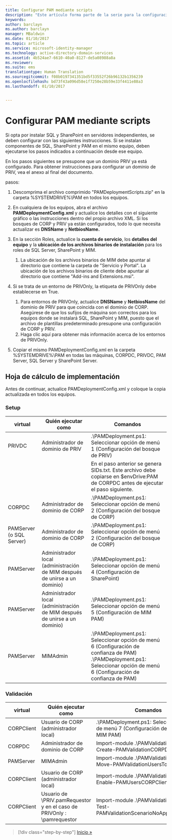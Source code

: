 ```yaml
---
title: Configurar PAM mediante scripts
description: "Este artículo forma parte de la serie para la configuración de PAM mediante scripts. Abarca la modificación del archivo XML que van a utilizar los scripts de implementación de PAM."
keywords: 
author: barclayn
ms.author: barclayn
manager: MBaldwin
ms.date: 01/10/2017
ms.topic: article
ms.service: microsoft-identity-manager
ms.technology: active-directory-domain-services
ms.assetid: 4b524ae7-6610-40a0-8127-de5a08988a8a
ms.reviewer: 
ms.suite: ems
translationtype: Human Translation
ms.sourcegitcommit: f08b0197341351bd5f33552f26b96132b1356239
ms.openlocfilehash: bd73f43a096d58e1f7250e28b59e33f4411e88a3
ms.lasthandoff: 01/10/2017


---
```


# <a name="configure-pam-using-scripts"></a>Configurar PAM mediante scripts

Si opta por instalar SQL y SharePoint en servidores independientes, se deben configurar con las siguientes instrucciones. Si se instalan componentes de SQL, SharePoint y PAM en el mismo equipo, deben ejecutarse los pasos indicados a continuación desde ese equipo.

En los pasos siguientes se presupone que un dominio PRIV ya está configurado. Para obtener instrucciones para configurar un dominio de PRIV, vea el anexo al final del documento.

pasos:

1. Descomprima el archivo comprimido "PAMDeploymentScripts.zip" en la carpeta %SYSTEMDRIVE%\PAM en todos los equipos.
2. En cualquiera de los equipos, abra el archivo **PAMDeploymentConfig.xml** y actualice los detalles con el siguiente gráfico o las instrucciones dentro del propio archivo XML. Si los bosques de CORP y PRIV ya están configurados, todo lo que necesita actualizar es **DNSName** y **NetbiosName.**
3. En la sección Roles, actualice la **cuenta de servicio**, los **detalles del equipo** y la **ubicación de los archivos binarios de instalación** para los roles de SQL Server, SharePoint y MIM.
    1. La ubicación de los archivos binarios de MIM debe apuntar al directorio que contiene la carpeta de "Servicio y Portal". La ubicación de los archivos binarios de cliente debe apuntar al directorio que contiene "Add-ins and Extensions.msi".

4. Si se trata de un entorno de PRIVOnly, la etiqueta de PRIVOnly debe establecerse en True.
    1. Para entornos de PRIVOnly, actualice **DNSName** y **NetbiosName** del dominio de PRIV para que coincida con el dominio de CORP. Asegúrese de que los sufijos de máquina son correctos para los equipos donde se instalará SQL, SharePoint y MIM, puesto que el archivo de plantillas predeterminado presupone una configuración de CORP y PRIV.
    2. Haga clic aquí para obtener más información acerca de los entornos de PRIVOnly.

5. Copiar el mismo PAMDeploymentConfig.xml en la carpeta %SYSTEMDRIVE%\PAM en todas las máquinas, CORPDC, PRIVDC, PAM Server, SQL Server y SharePoint Server.


## <a name="deployment-worksheet"></a>Hoja de cálculo de implementación

Antes de continuar, actualice PAMDeploymentConfig.xml y coloque la copia actualizada en todos los equipos.

### <a name="setup"></a>Setup

|virtual   | Quién ejecutar como   |Comandos   |
|---|---|---|
|  PRIVDC |Administrador de dominio de PRIV   | .\PAMDeployment.ps1: Seleccionar opción de menú 1 (Configuración del bosque de PRIV)   |
|   |   |  En el paso anterior se genera SIDs.txt. Este archivo debe copiarse en $envDrive:PAM de CORPDC antes de ejecutar el paso siguiente. |
| CORPDC  |Administrador de dominio de CORP   | .\PAMDeployment.ps1: Seleccionar opción de menú 2 (Configuración del bosque de CORP)   |
| PAMServer (o SQL Server)   |Administrador de dominio de CORP   |  .\PAMDeployment.ps1: Seleccionar opción de menú 2 (Configuración del bosque de CORP)  |
|  PAMServer |  Administrador local (administración de MIM después de unirse a un dominio) |  .\PAMDeployment.ps1: Seleccionar opción de menú 4 (Configuración de SharePoint)  |
| PAMServer  | Administrador local (administración de MIM después de unirse a un dominio)  | .\PAMDeployment.ps1: Seleccionar opción de menú 5 (Configuración de MIM PAM)   |
|  PAMServer |MIMAdmin   | .\PAMDeployment.ps1: Seleccionar opción de menú 6 (Configuración de confianza de PAM) .\PAMDeployment.ps1: Seleccionar opción de menú 6 (Configuración de confianza de PAM) |

### <a name="validation"></a>Validación

|  virtual | Quién ejecutar como   | Comandos   |
|---|---|---|
| CORPClient  | Usuario de CORP (administrador local)  |   .\PAMDeployment.ps1: Seleccionar opción de menú 7 (Configuración de cliente de MIM PAM)  |
| CORPDC  | Administrador de dominio de CORP   | Import-module .\PAMValidation.psm1 ; Create-PAMValidationCORPDCConfig   |
| PAMServer   | MIMAdmin  | Import-module .\PAMValidation.psm1 ; Move-PAMValidationUsersToPAM  |
| CORPClient  | Usuario de CORP (administrador local)   |   Import-module .\PAMValidation.psm1 ; Enable-PAMUsersCORPClientRemote |
|  CORPClient | <PRIV>Usuario de \PRIV.pamRequestor y en el caso de PRIVOnly : <CORP>\pamrequestor   | Import-module .\PAMValidation.psm1 ; Test-PAMValidationScenarioNoApprovalRequest  |


>[!div class="step-by-step"]
[Inicio »](sp1-step1-configuring-priv-domain.md)

